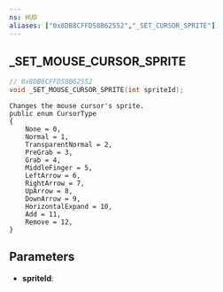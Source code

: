 ```yaml
---
ns: HUD
aliases: ["0x8DB8CFFD58B62552","_SET_CURSOR_SPRITE"]
---
```

## _SET_MOUSE_CURSOR_SPRITE

```c
// 0x8DB8CFFD58B62552
void _SET_MOUSE_CURSOR_SPRITE(int spriteId);
```

```
Changes the mouse cursor's sprite.   
public enum CursorType  
{  
    None = 0,  
    Normal = 1,  
    TransparentNormal = 2,  
    PreGrab = 3,  
    Grab = 4,  
    MiddleFinger = 5,  
    LeftArrow = 6,  
    RightArrow = 7,  
    UpArrow = 8,  
    DownArrow = 9,  
    HorizontalExpand = 10,  
    Add = 11,  
    Remove = 12,  
}  
```

## Parameters
* **spriteId**: 

